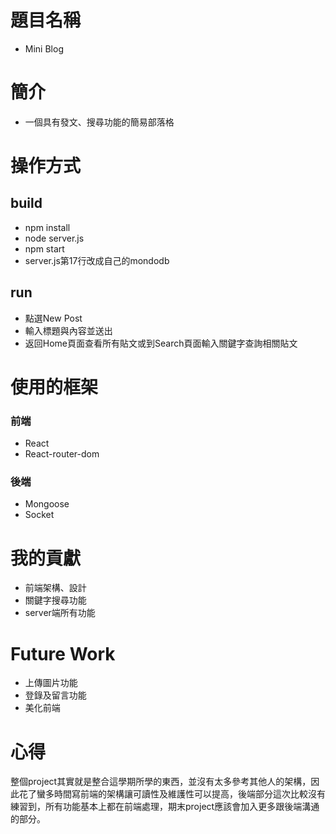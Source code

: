 # 題目名稱
- Mini Blog

# 簡介
- 一個具有發文、搜尋功能的簡易部落格

# 操作方式
## build
- npm install
- node server.js
- npm start
- server.js第17行改成自己的mondodb
## run
- 點選New Post
- 輸入標題與內容並送出
- 返回Home頁面查看所有貼文或到Search頁面輸入關鍵字查詢相關貼文

# 使用的框架
### 前端
- React
- React-router-dom
### 後端
- Mongoose
- Socket

# 我的貢獻
- 前端架構、設計
- 關鍵字搜尋功能
- server端所有功能

# Future Work
- 上傳圖片功能
- 登錄及留言功能
- 美化前端

# 心得
整個project其實就是整合這學期所學的東西，並沒有太多參考其他人的架構，因此花了蠻多時間寫前端的架構讓可讀性及維護性可以提高，後端部分這次比較沒有練習到，所有功能基本上都在前端處理，期末project應該會加入更多跟後端溝通的部分。
